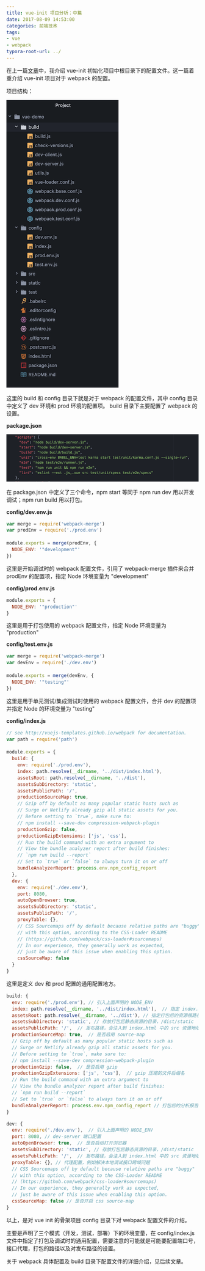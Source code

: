 ```yaml
---
title: vue-init 项目分析：中篇
date: 2017-08-09 14:53:00
categories: 前端技术
tags:
- vue
- webpack
typora-root-url: ../
---
```


在上一篇[文章](/2017/08/07/vue-init项目分析/)中，我介绍 vue-init 初始化项目中根目录下的配置文件。这一篇着重介绍 vue-init 项目对于 webpack 的配置。

项目结构：

![](/images/vue/QQ20170809-150400.png)

这里的 build 和 config 目录下就是对于 webpack 的配置文件，其中 config 目录中定义了 dev 环境和 prod 环境的配置项。 build 目录下主要配置了 webpack 的设置。

__package.json__

![](/images/vue/QQ20170809-150419.png)

在 package.json 中定义了三个命令，npm start 等同于 npm run dev 用以开发调试；npm run build 用以打包。

__config/dev.env.js__

```javascript
var merge = require('webpack-merge')
var prodEnv = require('./prod.env')

module.exports = merge(prodEnv, {
  NODE_ENV: '"development"'
})
```

这里是开始调试时的 webpack 配置文件，引用了 webpack-merge 插件来合并 prodEnv 的配置项，指定 Node 环境变量为 "development"

__config/prod.env.js__

```javascript
module.exports = {
  NODE_ENV: '"production"'
}
```

这里是用于打包使用的 webpack 配置文件，指定 Node 环境变量为 "production"

__config/test.env.js__

```javascript
var merge = require('webpack-merge')
var devEnv = require('./dev.env')

module.exports = merge(devEnv, {
  NODE_ENV: '"testing"'
})
```

这里是用于单元测试/集成测试时使用的 webpack 配置文件，合并 dev 的配置项并指定 Node 的环境变量为 "testing"

__config/index.js__

```javascript
// see http://vuejs-templates.github.io/webpack for documentation.
var path = require('path')

module.exports = {
  build: {
    env: require('./prod.env'),
    index: path.resolve(__dirname, '../dist/index.html'),
    assetsRoot: path.resolve(__dirname, '../dist'),
    assetsSubDirectory: 'static',
    assetsPublicPath: '/',
    productionSourceMap: true,
    // Gzip off by default as many popular static hosts such as
    // Surge or Netlify already gzip all static assets for you.
    // Before setting to `true`, make sure to:
    // npm install --save-dev compression-webpack-plugin
    productionGzip: false,
    productionGzipExtensions: ['js', 'css'],
    // Run the build command with an extra argument to
    // View the bundle analyzer report after build finishes:
    // `npm run build --report`
    // Set to `true` or `false` to always turn it on or off
    bundleAnalyzerReport: process.env.npm_config_report
  },
  dev: {
    env: require('./dev.env'),
    port: 8080,
    autoOpenBrowser: true,
    assetsSubDirectory: 'static',
    assetsPublicPath: '/',
    proxyTable: {},
    // CSS Sourcemaps off by default because relative paths are "buggy"
    // with this option, according to the CSS-Loader README
    // (https://github.com/webpack/css-loader#sourcemaps)
    // In our experience, they generally work as expected,
    // just be aware of this issue when enabling this option.
    cssSourceMap: false
  }
}
```

这里是定义 dev 和 prod 配置的通用配置地方。

```javascript
build: {
  env: require('./prod.env'), // 引入上面声明的 NODE_ENV
  index: path.resolve(__dirname, '../dist/index.html'),  // 指定 index.html 路径
  assetsRoot: path.resolve(__dirname, '../dist'), // 指定打包后的资源根路径
  assetsSubDirectory: 'static', // 存放打包后静态资源的目录，/dist/static
  assetsPublicPath: '/',  // 发布路径，会注入到 index.html 中的 src 资源地址引用，用以配置服务器路径或者 CDN 设置
  productionSourceMap: true,  // 是否启用 source-map
  // Gzip off by default as many popular static hosts such as
  // Surge or Netlify already gzip all static assets for you.
  // Before setting to `true`, make sure to:
  // npm install --save-dev compression-webpack-plugin
  productionGzip: false,  // 是否启用 gzip
  productionGzipExtensions: ['js', 'css'],  // gzip 压缩的文件后缀名
  // Run the build command with an extra argument to
  // View the bundle analyzer report after build finishes:
  // `npm run build --report`
  // Set to `true` or `false` to always turn it on or off
  bundleAnalyzerReport: process.env.npm_config_report // 打包后的分析报告
}
```
```javascript
dev: {
  env: require('./dev.env'),  // 引入上面声明的 NODE_ENV
  port: 8080, // dev-server 端口配置
  autoOpenBrowser: true,  // 是否启动打开浏览器
  assetsSubDirectory: 'static', // 存放打包后静态资源的目录，/dist/static
  assetsPublicPath: '/',  // 发布路径，会注入到 index.html 中的 src 资源地址引用，用以配置服务器路径或者 CDN 设置
  proxyTable: {}, // 代理配置，例如解决本地调试接口跨域问题
  // CSS Sourcemaps off by default because relative paths are "buggy"
  // with this option, according to the CSS-Loader README
  // (https://github.com/webpack/css-loader#sourcemaps)
  // In our experience, they generally work as expected,
  // just be aware of this issue when enabling this option.
  cssSourceMap: false // 是否开启 css source-map
}
```

以上，是对 vue init 的骨架项目 config 目录下对 webpack 配置文件的介绍。

主要是声明了三个模式（开发，测试，部署）下的环境变量，在 config/index.js 文件中指定了打包及调试时的通用配置，需要注意的可能就是可能要配置端口号，接口代理，打包的路径以及对发布路径的设置。

关于 webpack 具体配置及 build 目录下配置文件的详细介绍，见后续文章。
